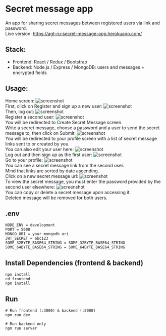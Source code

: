 # Secret message app
An app for sharing secret messages between registered users via link and password.<br>
Live version: https://agt-ru-secret-message-app.herokuapp.com/

## Stack:
- Frontend: React / Redux / Bootstrap
- Backend: Node.js / Express / MongoDB: users and messages + encrypted fields

## Usage:

Home screen:
![screenshot](https://github.com/agt-ru/secret-message-app/blob/main/images/1.png)<br>
First, click on Register and sign up a new user:
![screenshot](https://github.com/agt-ru/secret-message-app/blob/main/images/2.png)<br>
Then, log out:
![screenshot](https://github.com/agt-ru/secret-message-app/blob/main/images/3.png)<br>
Register a second user:
![screenshot](https://github.com/agt-ru/secret-message-app/blob/main/images/4.png)<br>
You will be redirected to Create Secret Message screen.<br>
Write a secret message, choose a password and a user to send the secret message to, then click on Submit:
![screenshot](https://github.com/agt-ru/secret-message-app/blob/main/images/5.png)<br>
You will be redirected to your profile screen with a list of secret message links sent to or created by you.<br>
You can also edit your user here:
![screenshot](https://github.com/agt-ru/secret-message-app/blob/main/images/6.png)<br>
Log out and then sign up as the first user:
![screenshot](https://github.com/agt-ru/secret-message-app/blob/main/images/7.png)<br>
Go to your profile:
![screenshot](https://github.com/agt-ru/secret-message-app/blob/main/images/8.png)<br>
You can see a secret message link from the second user.<br>
Mind that links are sorted by date ascending.<br>
Click on a new secret message url:
![screenshot](https://github.com/agt-ru/secret-message-app/blob/main/images/9.png)<br>
To view the secret message, you must enter the password provided by the second user elsewhere:
![screenshot](https://github.com/agt-ru/secret-message-app/blob/main/images/10.png)<br>
You can copy or delete a secret message upon accessing it.<br>
Deleted message will be removed for both users.

## .env

```
NODE_ENV = development
PORT = 5000
MONGO_URI = your mongodb uri
JWT_SECRET = abc123
SOME_32BYTE_BASE64_STRING = SOME_32BYTE_BASE64_STRING
SOME_64BYTE_BASE64_STRING = SOME_64BYTE_BASE64_STRING
```

## Install Dependencies (frontend & backend)

```
npm install
cd frontend
npm install
```

## Run

```
# Run frontend (:3000) & backend (:5000)
npm run dev

# Run backend only
npm run server
```
